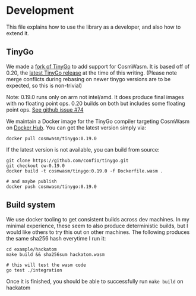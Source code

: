 # Development

This file explains how to use the library as a developer, and also how to extend it.

## TinyGo

We made a [fork of TinyGo](https://github.com/confio/tinygo) to add support for CosmWasm.
It is based off of 0.20, the [latest TinyGo release](https://github.com/confio/tinygo)
at the time of this writing.
(Please note merge conflicts during rebasing on newer tinygo versions are to be expected, so this is non-trivial)

Note: 0.19.0 runs only on arm not intel/amd. It does produce final images with no floating point ops. 0.20 builds on both but includes some floating point ops. [See github issue #74](https://github.com/confio/cosmwasm-go/issues/74)

We maintain a Docker image for the TinyGo compiler targeting CosmWasm on [Docker Hub](https://hub.docker.com/r/cosmwasm/tinygo/tags).
You can get the latest version simply via:

```shell script
docker pull cosmwasm/tinygo:0.19.0
```

If the latest version is not available, you can build from source:

```
git clone https://github.com/confio/tinygo.git
git checkout cw-0.19.0
docker build -t cosmwasm/tinygo:0.19.0 -f Dockerfile.wasm .

# and maybe publish
docker push cosmwasm/tinygo:0.19.0
```


## Build system

We use docker tooling to get consistent builds across dev machines.
In my minimal experience, these seem to also produce deterministic
builds, but I would like others to try this out on other machines.
The following produces the same sha256 hash everytime I run it:

```
cd example/hackatom
make build && sha256sum hackatom.wasm

# this will test the wasm code
go test ./integration
```

Once it is finished, you should be able to successfully run `make build` on hackatom

 